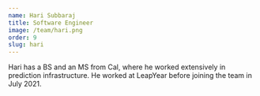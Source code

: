 ```yaml
---
name: Hari Subbaraj
title: Software Engineer
image: /team/hari.png
order: 9
slug: hari
---
```

Hari has a BS and an MS from Cal, where he worked extensively in prediction infrastructure. He worked at LeapYear before joining the team in July 2021.